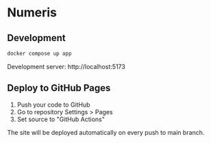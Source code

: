 # Numeris

## Development
```bash
docker compose up app
```
Development server: http://localhost:5173

## Deploy to GitHub Pages

1. Push your code to GitHub
2. Go to repository Settings > Pages
3. Set source to "GitHub Actions"

The site will be deployed automatically on every push to main branch.